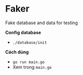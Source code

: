# Faker
Fake database and data for testing

**Config database**
- `./database/init`

**Cách dùng**
- `go run main.go`
- Xem trong `main.go`